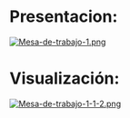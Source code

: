 # Presentacion: 
[![Mesa-de-trabajo-1.png](https://i.postimg.cc/DzkYhQxx/Mesa-de-trabajo-1.png)](https://postimg.cc/CR74H8T8)

# Visualización: 
[![Mesa-de-trabajo-1-1-2.png](https://i.postimg.cc/5NZmQwZL/Mesa-de-trabajo-1-1-2.png)](https://postimg.cc/Czs8WfMx)
